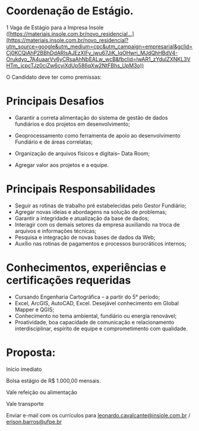 # Coordenação de Estágio.

1 Vaga de Estágio para a Impresa Insole ([https://materiais.insole.com.br/novo_residencial...](https://materiais.insole.com.br/novo_residencial?utm_source=google&utm_medium=cpc&utm_campaign=empresarial&gclid=Cj0KCQiAhP2BBhDdARIsAJEzXlFy_iwu67JiK_IqOHwri_MJdQhHBdV4-Orukdyo_7A4uaarVv6yCRsaAhNbEALw_wcB&fbclid=IwAR1_zYdulZXNKL3VHTm_jcpcTJz0ciZw6cyiXdUp586qXw2NtFBhs_UpM3o))

O Candidato deve ter como premissas:

# Principais Desafios

 - Garantir a correta alimentação do sistema de gestão de dados
   fundiários e dos projetos em desenvolvimento; 
 - Geoprocessamento como ferramenta de apoio ao desenvolvimento   
   Fundiário e de áreas correlatas;
  - Organização de arquivos físicos e digitais– Data Room;

  
 - Agregar valor aos projetos e a equipe.

# Principais Responsabilidades

 - Seguir as rotinas de trabalho pré estabelecidas pelo Gestor
   Fundiário;
 - Agregar novas ideias e abordagens na solução de problemas;
 - Garantir a integridade e atualização da base de dados;
 - Interagir com os demais setores da empresa auxiliando na troca de
   arquivos e informações técnicas;
 - Pesquisa e integração de novas bases de dados da Web;
 - Auxílio nas rotinas de pagamentos e processos burocráticos internos;

# Conhecimentos, experiências e certificações requeridas

 - Cursando Engenharia Cartográfica – a partir do 5° período;
 - Excel, ArcGIS, AutoCAD, Excel. Desejável conhecimento em Global
   Mapper e QGIS;
 - Conhecimento no tema ambiental, fundiário ou energia renovável;
 - Proatividade, boa capacidade de comunicação e relacionamento
   interdisciplinar, espírito de equipe e comprometimento com qualidade.

# Proposta:

Início imediato

Bolsa estágio de R$ 1.000,00 mensais.

Vale refeição ou alimentação

Vale transporte

Enviar e-mail com os currículos para leonardo.cavalcante@insiole.com.br / erison.barros@ufpe.br



<!--stackedit_data:
eyJoaXN0b3J5IjpbLTgzODYyNzM0NywtOTIzMTA5NDg3XX0=
-->
